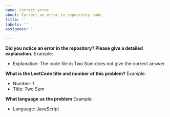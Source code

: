 ```yaml
---
name: Correct error
about: Correct an error in repository code
title: ''
labels: ''
assignees: ''

---
```


**Did you notice an error in the repository? Please give a detailed explanation.**
Example:
- Explanation: The code file in Two Sum does not give the correct answer

**What is the LeetCode title and number of this problem?**
Example:
- Number: 1
- Title: Two Sum

**What language us the problem**
Example:
- Language: JavaScript
